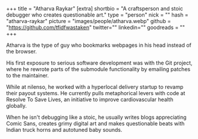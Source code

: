 +++
title = "Atharva Raykar"
[extra]
shortbio = "A craftsperson and stoic debugger who creates questionable art."
type = "person"
nick = ""
hash = "atharva-raykar"
picture = "images/people/atharva.webp"
github = "https://github.com/tfidfwastaken"
twitter=""
linkedin=""
goodreads = ""
+++

<p class="text-black text-base leading-normal  md:text-xl lg:text-xl md:leading-snug font-light pb-4 md:pb-7">
  Atharva is the type of guy who bookmarks webpages in his head instead of the browser.
</p>
<p class="text-black text-base leading-normal  md:text-xl lg:text-xl md:leading-snug font-light pb-4 md:pb-7">
  His first exposure to serious software development was with the Git project, where he rewrote parts of the submodule functionality by emailing patches to the maintainer. 
</p>
<p class="text-black text-base leading-normal  md:text-xl lg:text-xl md:leading-snug font-light pb-4 md:pb-7">
  While at nilenso, he worked with a hyperlocal delivery startup to revamp their payout systems. He currently pulls metaphorical levers with code at Resolve To Save Lives, an initiative to improve cardiovascular health globally.
</p>
<p class="text-black text-base leading-normal  md:text-xl lg:text-xl md:leading-snug font-light pb-4 md:pb-7">
  When he isn't debugging like a stoic, he usually writes blogs appreciating Comic Sans, creates grimy digital art and makes questionable beats with Indian truck horns and autotuned baby sounds.
</p>

